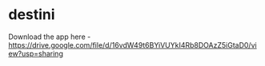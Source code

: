 # destini

Download the app here - https://drive.google.com/file/d/16vdW49t6BYiVUYkI4Rb8DOAzZ5iGtaD0/view?usp=sharing
